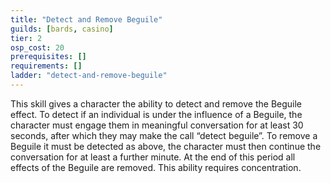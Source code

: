```yaml
---
title: "Detect and Remove Beguile"
guilds: [bards, casino]
tier: 2
osp_cost: 20
prerequisites: []
requirements: []
ladder: "detect-and-remove-beguile"
---
```

This skill gives a character the ability to detect and remove the Beguile effect. To detect if an individual is under the influence of a Beguile, the character must engage them in meaningful conversation for at least 30 seconds, after which they may make the call “detect beguile”. To remove a Beguile it must be detected as above, the character must then continue the conversation for at least a further minute. At the end of this period all effects of the Beguile are removed. This ability requires concentration.